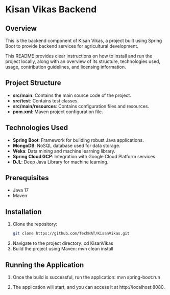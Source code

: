 # Kisan Vikas Backend

## Overview
This is the backend component of Kisan Vikas, a project built using Spring Boot to provide backend services for agricultural development.

This README provides clear instructions on how to install and run the project locally, along with an overview of its structure, technologies used, usage, contribution guidelines, and licensing information.


## Project Structure
- **src/main**: Contains the main source code of the project.
- **src/test**: Contains test classes.
- **src/main/resources**: Contains configuration files and resources.
- **pom.xml**: Maven project configuration file.

## Technologies Used
- **Spring Boot**: Framework for building robust Java applications.
- **MongoDB**: NoSQL database used for data storage.
- **Weka**: Data mining and machine learning library.
- **Spring Cloud GCP**: Integration with Google Cloud Platform services.
- **DJL**: Deep Java Library for machine learning.

## Prerequisites
- Java 17
- Maven

## Installation
1. Clone the repository:
   ```bash
   git clone https://github.com/TechNAT/KisanVikas.git
   
2. Navigate to the project directory:
	cd KisanVikas
3. Build the project using Maven:
	mvn clean install
	
## Running the Application
1. Once the build is successful, run the application:
	mvn spring-boot:run
	
2. The application will start, and you can access it at http://localhost:8080.








